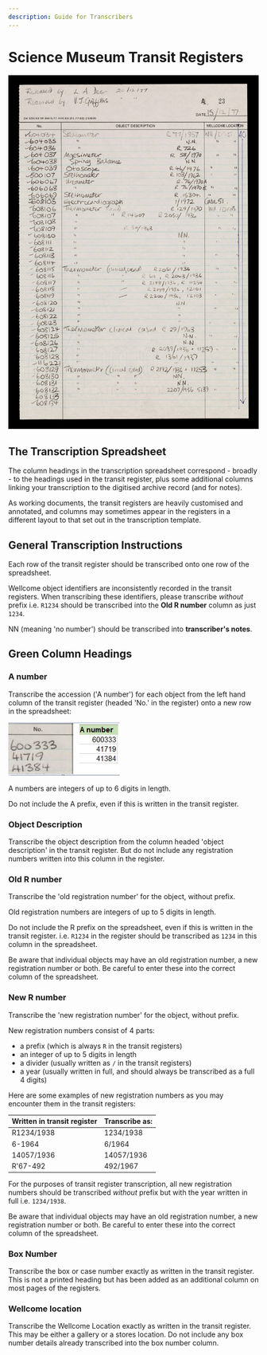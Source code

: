 ```yaml
---
description: Guide for Transcribers
---
```


# Science Museum Transit Registers

![Page from Transit Register A-1 \(WA/HMM/TR/Abc/A.1/1\)](../.gitbook/assets/transit-register.jpg)

## The Transcription Spreadsheet

The column headings in the transcription spreadsheet correspond - broadly - to the headings used in the transit register, plus some additional columns linking your transcription to the digitised archive record \(and for notes\). 

As working documents, the transit registers are heavily customised and annotated, and columns may sometimes appear in the registers in a different layout to that set out in the transcription template. 

## General Transcription Instructions

Each row of the transit register should be transcribed onto one row of the spreadsheet.

Wellcome object identifiers are inconsistently recorded in the transit registers. When transcribing these identifiers, please transcribe _without_ prefix i.e. `R1234` should be transcribed into the **Old R number** column as just `1234`. 

NN \(meaning 'no number'\) should be transcribed into **transcriber's notes**. 

## Green Column Headings

### **A number** 

Transcribe the accession \('A number'\) for each object from the left hand column of the transit register \(headed 'No.' in the register\) onto a new row in the spreadsheet:

![](../.gitbook/assets/transit-a-no%20%281%29.jpg)

A numbers are integers of up to 6 digits in length. 

Do not include the A prefix, even if this is written in the transit register. 

### Object Description

Transcribe the object description from the column headed 'object description' in the transit register. But do not include any registration numbers written into this column in the register.

### Old R number

Transcribe the 'old registration number' for the object, without prefix.

Old registration numbers are integers of up to 5 digits in length. 

Do not include the R prefix on the spreadsheet, even if this is written in the transit register.  i.e. `R1234` in the register should be transcribed as `1234` in this column in the spreadsheet.

Be aware that individual objects may have an old registration number, a new registration number or both. Be careful to enter these into the correct column of the spreadsheet. 

### New R number

Transcribe the 'new registration number' for the object, without prefix.

New registration numbers consist of 4 parts:

* a prefix \(which is always `R` in the transit registers\)
* an integer of up to 5 digits in length
* a divider \(usually written as `/` in the transit registers\)
* a year \(usually written in full, and should always be transcribed as a full 4 digits\)

Here are some examples of new registration numbers as you may encounter them in the transit registers:

| Written in transit register | Transcribe as: |
| :--- | :--- |
| R1234/1938 | 1234/1938 |
| 6-1964 | 6/1964 |
| 14057/1936 | 14057/1936 |
| R'67-492 | 492/1967 |

For the purposes of transit register transcription, all new registration numbers should be transcribed _without_ prefix but with the year written in full i.e. `1234/1938`. 

Be aware that individual objects may have an old registration number, a new registration number or both. Be careful to enter these into the correct column of the spreadsheet. 

### Box Number

Transcribe the box or case number exactly as written in the transit register. This is not a printed heading but has been added as an additional column on most pages of the registers. 

### Wellcome location

Transcribe the Wellcome Location exactly as written in the transit register. This may be either a gallery or a stores location. Do not include any box number details already transcribed into the box number column. 


